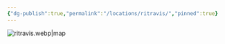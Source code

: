 ```yaml
---
{"dg-publish":true,"permalink":"/locations/ritravis/","pinned":true}
---
```


![ritravis.webp|map](/img/user/z_Assets/ritravis.webp)